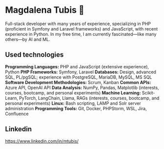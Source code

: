 # Magdalena Tubis 👋

Full-stack developer with many years of experience, specializing in PHP (proficient in Symfony and Laravel frameworks) and JavaScript, with recent experience in Python. In my free time, I am currently fascinated—like many others—by AI and ML.

## Used technologies

**Programming Languages:** PHP and JavaScript (extensive experience), Python
**PHP Frameworks:** Symfony, Laravel
**Databases:** Design, advanced SQL, PL/pgSQL; experience with PostgreSQL, MariaDB, MySQL, MS SQL
**Software Development Methodologies:** Scrum, Kanban
**Common APIs:** Azure API, OpenAI API
**Data Analysis:** NumPy, Pandas, Matplotlib (interests, courses, bootcamp, and personal experiments)
**Machine Learning:** Scikit-Learn, PyTorch, LangChain, Llama, RAGs (interests, courses, bootcamp, and personal experiments)
**Linux:** Bash scripting, LAMP and Solr server administration
**Programming Tools:** Git, Docker, PHPStorm, WSL, Jira, Confluence

## Linkedin 

https://www.linkedin.com/in/mtubis/

<!--
**mtubis/mtubis** is a ✨ _special_ ✨ repository because its `README.md` (this file) appears on your GitHub profile.

Here are some ideas to get you started:

- 🔭 I’m currently working on ...
- 🌱 I’m currently learning ...
- 👯 I’m looking to collaborate on ...
- 🤔 I’m looking for help with ...
- 💬 Ask me about ...
- 📫 How to reach me: ...
- 😄 Pronouns: ...
- ⚡ Fun fact: ...
-->
